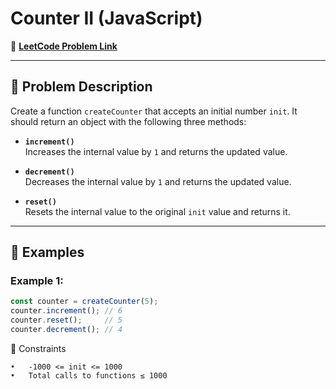 # Counter II (JavaScript)

🔗 **[LeetCode Problem Link](https://leetcode.com/problems/counter-ii/description/?envType=study-plan-v2&envId=30-days-of-javascript)**

---

## 📖 Problem Description

Create a function `createCounter` that accepts an initial number `init`. It should return an object with the following three methods:

- **`increment()`**  
  Increases the internal value by `1` and returns the updated value.

- **`decrement()`**  
  Decreases the internal value by `1` and returns the updated value.

- **`reset()`**  
  Resets the internal value to the original `init` value and returns it.

---

## 📝 Examples

### Example 1:
```javascript
const counter = createCounter(5);
counter.increment(); // 6
counter.reset();     // 5
counter.decrement(); // 4
```
🚧 Constraints

	•	-1000 <= init <= 1000
	•	Total calls to functions ≤ 1000